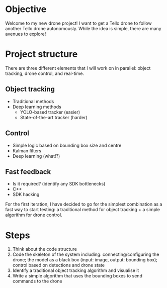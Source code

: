 # Objective
Welcome to my new drone project! I want to get a Tello drone to follow another Tello drone autonomously. While the idea is simple, there are many avenues to explore!

# Project structure
There are three different elements that I will work on in parallel: object tracking, drone control, and real-time.

## Object tracking
- Traditional methods
- Deep learning methods
  - YOLO-based tracker (easier)
  - State-of-the-art tracker (harder)  

## Control
- Simple logic based on bounding box size and centre
- Kalman filters
- Deep learning (what!?)

## Fast feedback
- Is it required? (identify any SDK bottlenecks)
- C++
- SDK hacking

For the first iteration, I have decided to go for the simplest combination as a fast way to start testing: a traditional method for object tracking + a simple algorithm for drone control.

# Steps
1. Think about the code structure
2. Code the skeleton of the system including: connecting/configuring the drone; the model as a black box (input: image, output: bounding box); control based on detections and drone state
3. Identify a traditional object tracking algorithm and visualise it
4. Write a simple algorithm that uses the bounding boxes to send commands to the drone
